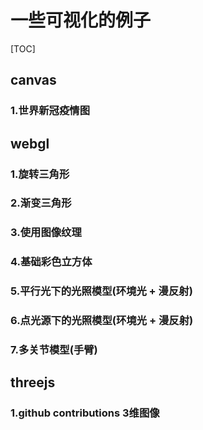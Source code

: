 # 一些可视化的例子

[TOC]

## canvas
### 1.世界新冠疫情图

## webgl

### 1.旋转三角形

### 2.渐变三角形

### 3.使用图像纹理

### 4.基础彩色立方体

### 5.平行光下的光照模型(环境光 + 漫反射)

### 6.点光源下的光照模型(环境光 + 漫反射)

### 7.多关节模型(手臂)

## threejs

### 1.github contributions 3维图像